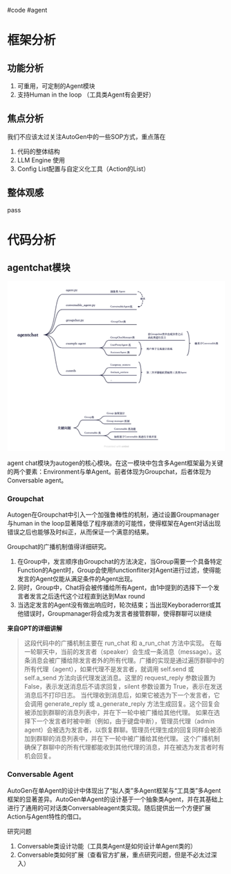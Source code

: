 #code #agent 
# 框架分析

## 功能分析

1. 可重用，可定制的Agent模块
2. 支持Human in the loop （工具类Agent有会更好）

## 焦点分析

我们不应该太过关注AutoGen中的一些SOP方式，重点落在

1. 代码的整体结构
2. LLM Engine 使用
3. Config List配置与自定义化工具（Action的List）

## 整体观感

pass


# 代码分析

## agentchat模块

![agentchat.png](../../src/agentchat.png)

agent chat模块为autogen的核心模块。在这一模块中包含多Agent框架最为关键的两个要素：Environment与单Agent。前者体现为Groupchat，后者体现为Conversable agent。

### **Groupchat**

Autogen在Groupchat中引入一个加强鲁棒性的机制，通过设置Groupmanager与human in the loop显著降低了程序崩溃的可能性，使得框架在Agent对话出现错误之后也能够及时纠正，从而保证一个满意的结果。

Groupchat的广播机制值得详细研究。
1. 在Group中，发言顺序由Groupchat的方法决定，当Group需要一个具备特定Function的Agent时，Group会使用functionfliter对Agent进行过滤，使得能发言的Agent仅能从满足条件的Agent出现。
2. 同时，Group中，Chat将会被传播给所有Agent，由1中提到的选择下一个发言者发言之后迭代这个过程直到达到Max round
3. 当选定发言的Agent没有做出响应时，轮次结束；当出现Keyboraderror或其他错误时，Groupmanager将会成为发言者接管群聊，使得群聊可以继续

**来自GPT的详细讲解**

> 这段代码中的广播机制主要在 run_chat 和 a_run_chat 方法中实现。
> 在每一轮聊天中，当前的发言者（speaker）会生成一条消息（message）。这条消息会被广播给除发言者外的所有代理。广播的实现是通过遍历群聊中的所有代理（agent），如果代理不是发言者，就调用 self.send 或 self.a_send 方法向该代理发送消息。这里的 request_reply 参数设置为 False，表示发送消息后不请求回复，silent 参数设置为 True，表示在发送消息后不打印日志。
> 当代理收到消息后，如果它被选为下一个发言者，它会调用 generate_reply 或 a_generate_reply 方法生成回复。这个回复会被添加到群聊的消息列表中，并在下一轮中被广播给其他代理。
> 如果在选择下一个发言者时被中断（例如，由于键盘中断），管理员代理（admin agent）会被选为发言者，以恢复群聊。管理员代理生成的回复同样会被添加到群聊的消息列表中，并在下一轮中被广播给其他代理。
> 这个广播机制确保了群聊中的所有代理都能收到其他代理的消息，并在被选为发言者时有机会回复。

### **Conversable Agent**

AutoGen在单Agent的设计中体现出了“拟人类”多Agent框架与“工具类”多Agent框架的显著差异。AutoGen单Agent的设计基于一个抽象类Agent，并在其基础上进行了通用的可对话类Conversableagent类实现。随后提供出一个方便扩展Action与Agent特性的借口。

研究问题

1. Conversable类设计功能（工具类Agent是如何设计单Agent类的）
2. Conversable类如何扩展（查看官方扩展，重点研究问题，但是不必太过深入）